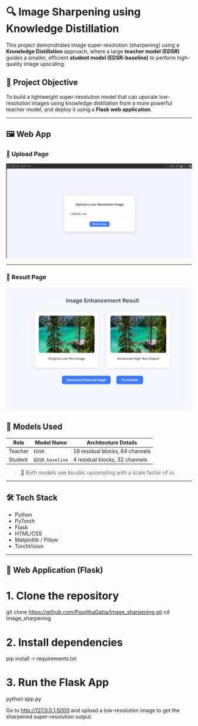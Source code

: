 # 🔍 Image Sharpening using Knowledge Distillation

This project demonstrates image super-resolution (sharpening) using a **Knowledge Distillation** approach, where a large **teacher model (EDSR)** guides a smaller, efficient **student model (EDSR-baseline)** to perform high-quality image upscaling.

## 📌 Project Objective

To build a lightweight super-resolution model that can upscale low-resolution images using knowledge distillation from a more powerful teacher model, and deploy it using a **Flask web application**.

---

## 🖼️ Web App 

### 🔹 Upload Page

![Upload Page](Results/Upload.png)

---

### 🔹 Result Page

![Result Page](Results/Enhanced.png)

## 🧠 Models Used

| Role     | Model Name      | Architecture Details                       |
|----------|------------------|--------------------------------------------|
| Teacher  | `EDSR`           | 16 residual blocks, 64 channels            |
| Student  | `EDSR_baseline`  | 4 residual blocks, 32 channels             |

> 📐 Both models use bicubic upsampling with a scale factor of `4x`.

---

## 🛠️ Tech Stack

- Python
- PyTorch
- Flask
- HTML/CSS 
- Matplotlib / Pillow
- TorchVision


---

## 🚀 Web Application (Flask)

# 1. Clone the repository
git clone https://github.com/PoojithaGatta/Image_sharpening.git
cd Image_sharpening

# 2. Install dependencies
pip install -r requirements.txt

# 3. Run the Flask App
python app.py

Go to http://127.0.0.1:5000 and upload a low-resolution image to get the sharpened super-resolution output.



